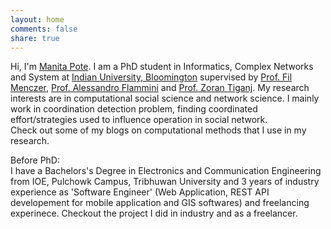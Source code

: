 ```yaml
---
layout: home
comments: false
share: true
---
```


Hi, I'm [Manita Pote](https://cnets.indiana.edu/groups/nan/people/). I am a PhD student in Informatics, Complex Networks and System 
at [Indian University, Bloomington](https://www.indiana.edu/)
supervised by [Prof. Fil Menczer](https://cnets.indiana.edu/fil/), 
[Prof. Alessandro Flammini](https://cnets.indiana.edu/aflammin/) and 
[Prof. Zoran Tiganj](https://homes.luddy.indiana.edu/ztiganj/). 
My research interests are in computational social science and network science. 
I mainly work in coordination detection problem, finding coordinated effort/strategies
used to influence operation in social network. <br />
Check out some of my blogs on computational methods that I use in my research.

Before PhD: <br />
I have a Bachelors's Degree in Electronics and Communication Engineering from IOE, Pulchowk Campus, Tribhuwan University and 3 years of industry experience as 'Software Engineer' (Web Application, REST API developement for mobile application and GIS softwares) and freelancing experinece. Checkout the project I did in industry and as a freelancer.

